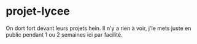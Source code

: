 # projet-lycee
On dort fort devant leurs projets hein.
Il n'y a rien à voir, j'le mets juste en public pendant 1 ou 2 semaines ici par facilité. 

